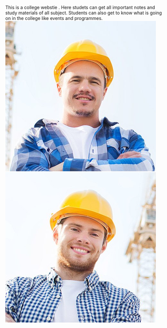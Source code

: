 This is a college webstie . Here studets can get all important notes and study materials of all subject. Students can also get to know what is going on in the college like events and programmes.  
![Screenshot Description](screenshots/image118.jpg)
![Screenshot Description](screenshots/image119.jpg)
